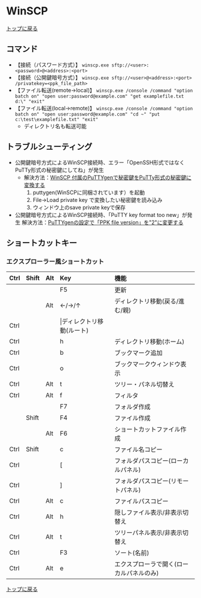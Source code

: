 
# WinSCP

[トップに戻る](../index.md)


## コマンド

- 【接続（パスワード方式）】 `winscp.exe sftp://<user>:<password>@<address>:<port>`
- 【接続（公開鍵暗号方式）】 `winscp.exe sftp://<user>@<address>:<port> /privatekey=<ppk_file_path>`
- 【ファイル転送(remote→local)】 `winscp.exe /console /command "option batch on" "open user:password@example.com" "get examplefile.txt d:\" "exit"`
- 【ファイル転送(local→remote)】 `winscp.exe /console /command "option batch on" "open user:password@example.com" "cd ~" "put c:\test\examplefile.txt" "exit"`
    - ディレクトリ名も転送可能

## トラブルシューティング

- 公開鍵暗号方式によるWinSCP接続時、エラー「OpenSSH形式ではなくPuTTy形式の秘密鍵にしてね」が発生
    - 解決方法：[WinSCP 付属のPuTTYgenで秘密鍵をPuTTy形式の秘密鍵に変換する](https://www.codelab.jp/blog/?p=350)
        1. puttygen(WinSCPに同梱されています）を起動
        2. File->Load private key で変換したい秘密鍵を読み込み
        3. ウィンドウ上のsave private keyで保存
- 公開鍵暗号方式によるWinSCP接続時、「PuTTY key format too new」が発生
    解決方法：[PuTTYgenの設定で「PPK file version」を"2"に変更する](https://ccportal.ims.ac.jp/node/2913)

## ショートカットキー

### エクスプローラー風ショートカット

|Ctrl|Shift|Alt|Key|機能|
|:---|:---|:---|:---|:---|
||||F5|更新|
|||Alt|←/→/↑|ディレクトリ移動(戻る/進む/親)|
|Ctrl|||\|ディレクトリ移動(ルート)|
|Ctrl|||h|ディレクトリ移動(ホーム)|
|Ctrl|||b|ブックマーク追加|
|Ctrl|||o|ブックマークウィンドウ表示|
|Ctrl||Alt|t|ツリー・パネル切替え|
|Ctrl||Alt|f|フィルタ|
||||F7|フォルダ作成|
||Shift||F4|ファイル作成|
|||Alt|F6|ショートカットファイル作成|
|Ctrl|Shift||c|ファイル名コピー|
|Ctrl|||[|フォルダパスコピー(ローカルパネル)|
|Ctrl|||]|フォルダパスコピー(リモートパネル)|
|Ctrl||Alt|c|ファイルパスコピー|
|Ctrl||Alt|h|隠しファイル表示/非表示切替え|
|Ctrl||Alt|t|ツリーパネル表示/非表示切替え|
|Ctrl|||F3|ソート(名前)|
|Ctrl||Alt|e|エクスプローラで開く(ローカルパネルのみ)|

[トップに戻る](../index.md)
